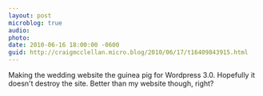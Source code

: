 ```yaml
---
layout: post
microblog: true
audio: 
photo: 
date: 2010-06-16 18:00:00 -0600
guid: http://craigmcclellan.micro.blog/2010/06/17/t16409843915.html
---
```

Making the wedding website the guinea pig for Wordpress 3.0.  Hopefully it doesn't destroy the site.  Better than my website though, right?
